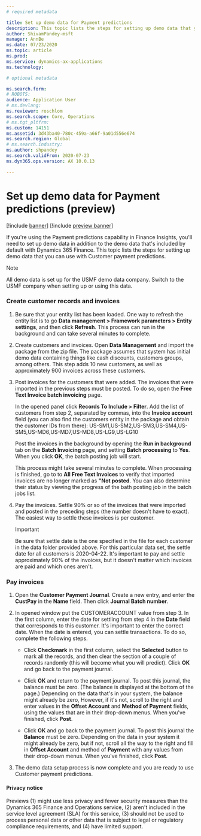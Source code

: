 ```yaml
---
# required metadata

title: Set up demo data for Payment predictions 
description: This topic lists the steps for setting up demo data that you can use with Customer payment predictions.  
author: ShivamPandey-msft
manager: AnnBe
ms.date: 07/23/2020
ms.topic: article
ms.prod: 
ms.service: dynamics-ax-applications
ms.technology: 

# optional metadata

ms.search.form: 
# ROBOTS: 
audience: Application User
# ms.devlang: 
ms.reviewer: roschlom
ms.search.scope: Core, Operations
# ms.tgt_pltfrm: 
ms.custom: 14151
ms.assetid: 3d43ba40-780c-459a-a66f-9a01d556e674
ms.search.region: Global
# ms.search.industry: 
ms.author: shpandey
ms.search.validFrom: 2020-07-23
ms.dyn365.ops.version: AX 10.0.13

---
```

# Set up demo data for Payment predictions (preview)

[!include [banner](../includes/banner.md)]
[!include [preview banner](../includes/preview-banner.md)]

If you're using the Payment predictions capability in Finance Insights, you'll need to set up demo data in addition to the demo data that's included by default with Dynamics 365 Finance. This topic lists the steps for setting up demo data that you can use with Customer payment predictions.  

> [!Note]
> All demo data is set up for the USMF demo data company. Switch to the USMF company when setting up or using this data. 

### Create customer records and invoices

1. Be sure that your entity list has been loaded. One way to refresh the entity list is to go **Data management > Framework parameters > Entity settings**, and then click **Refresh**. This process can run in the background and can take several minutes to complete. 

2. Create customers and invoices. Open **Data Management** and import the package from the zip file. The package assumes that system has initial demo data containing things like cash discounts, customers groups, among others. This step adds 10 new customers, as well as approximately 900 invoices across these customers. 

3. Post invoices for the customers that were added. The invoices that were imported in the previous steps must be posted. To do so, open the **Free Text Invoice batch invoicing** page.

   In the opened panel click **Records To Include > Filter**. Add the list of customers from step 2, separated by commas, into the **Invoice account** field (you can also find the customers entity in the package and obtain the customer IDs from there):
   US-SM1,US-SM2,US-SM3,US-SM4,US-SM5,US-MD6,US-MD7,US-MD8,US-LG9,US-LG10

   Post the invoices in the background by opening the **Run in background** tab on the **Batch Invoicing** page, and setting **Batch processing** to **Yes**. When you click **OK**, the batch posting job will start.

   This process might take several minutes to complete. When processing is finished, go to to **All Free Text Invoices** to verify that imported invoices are no longer marked as **"Not posted**. You can also determine their status by viewing the progress of the bath posting job in the batch jobs list. 

5. Pay the invoices. Settle 90% or so of the invoices that were imported and posted in the preceding steps (the number doesn't have to exact). The easiest way to settle these invoices is per customer.

   > [!IMPORTANT]
   > Be sure that settle date is the one specified in the file for each customer in the data folder provided above. For this particular data set, the settle date for all customers is 2020-04-22. It's important to pay and settle approximately 90% of the invoices, but it doesn't matter which invoices are paid and which ones aren't.

### Pay invoices
1. Open the **Customer Payment Journal**. Create a new entry, and enter the **CustPay** in the **Name** field. Then click **Journal Batch number**.

2. In opened window put the CUSTOMERACCOUNT value from step 3. In the first column, enter the date for settling from step 4 in the **Date** field that corresponds to this customer. It's important to enter the correct date. When the date is entered, you can settle transactions. To do so, complete the following steps. 

   - Click **Checkmark** in the first column, select the **Selected** button to mark all the records, and then clear the section of a couple of records randomly (this will become what you will predict). Click **OK** and go back to the payment journal.

   - Click **OK** and return to the payment journal. To post this journal, the balance must be zero. (The balance is displayed at the bottom of the page.) Depending on the data that's in your system, the balance might already be zero, However, if it's not, scroll to the right and enter values in the **Offset Account** and **Method of Payment** fields, using the values that are in their drop-down menus. When you've finished, click **Post**.
 
   - Click **OK** and go back to the payment journal. To post this journal the **Balance** must be zero. Depending on the data in your system it might already be zero, but if not, scroll all the way to the right and fill in **Offset Account** and method of **Payment** with any values from their drop-down menus. When you've finished, click **Post**.
 
3. The demo data setup process is now complete and you are ready to use Customer payment predictions.

#### Privacy notice
Previews (1) might use less privacy and fewer security measures than the Dynamics 365 Finance and Operations service, (2) aren't included in the service level agreement (SLA) for this service, (3) should not be used to process personal data or other data that is subject to legal or regulatory compliance requirements, and (4) have limited support.
